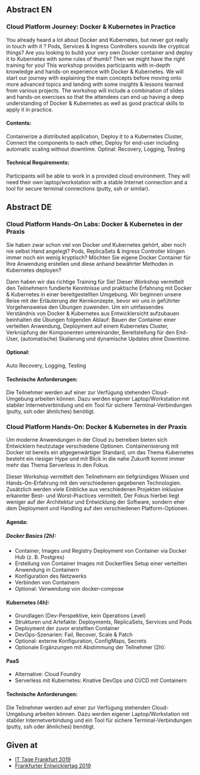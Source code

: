 ## Abstract EN
### Cloud Platform Journey: Docker & Kubernetes in Practice

You already heard a lot about Docker and Kubernetes, but never got really in touch with it ? Pods, Services & Ingress Controllers sounds like cryptical things? Are you looking to build your very own Docker container and deploy it to Kubernetes with some rules of thumb?
Then we might have the right training for you! This workshop provides participants with in-depth knowledge and hands-on experience with Docker & Kubernetes. We will start our journey with explaining the main concepts before moving onto more advanced topics and landing with some insights & lessons learned from various projects.
The workshop will include a combination of slides and hands-on exercises so that the attendees can end up having a deep understanding of Docker & Kubernetes as well as good practical skills to apply it in practice.

#### Contents: 
Containerize a distributed application, Deploy it to a Kubernetes Cluster, Connect the components to each other, Deploy for end-user including automatic scaling without downtime. Optinal: Recovery, Logging, Testing

#### Technical Requirements: 
Participants will be able to work in a provided cloud environment. They will need their own laptop/workstation with a stable Internet connection and a tool for secure terminal connections (putty, ssh or similar).

## Abstract DE
### Cloud Platform Hands-On Labs: Docker & Kubernetes in der Praxis

Sie haben zwar schon viel von Docker und Kubernetes gehört, aber noch nie selbst Hand angelegt? Pods, ReplicaSets & Ingress Controller klingen immer noch ein wenig kryptisch? Möchten Sie eigene Docker Container für Ihre Anwendung erstellen und diese anhand bewährter Methoden in Kubernetes deployen?

Dann haben wir das richtige Training für Sie! Dieser Workshop vermittelt den Teilnehmern fundierte Kenntnisse und praktische Erfahrung mit Docker & Kubernetes in einer bereitgestellten Umgebung. Wir beginnen unsere Reise mit der Erläuterung der Kernkonzepte, bevor wir uns in geführter Vorgehensweise den Übungen zuwenden. Um ein umfassendes Verständnis von Docker & Kubernetes aus Entwicklersicht aufzubauen beinhalten die Übungen folgenden Ablauf: Bauen der Container einer verteilten Anwendung, Deployment auf einem Kubernetes Cluster, Verknüpfung der Komponenten untereinander, Bereitstellung für den End-User, (automatische) Skalierung und dynamische Updates ohne Downtime.

#### Optional: 
Auto Recovery, Logging, Testing

#### Technische Anforderungen: 
Die Teilnehmer werden auf einer zur Verfügung stehenden Cloud-Umgebung arbeiten können. Dazu werden eigener Laptop/Workstation mit stabiler Internetverbindung und ein Tool für sichere Terminal-Verbindungen (putty, ssh oder ähnliches) benötigt.

### Cloud Platform Hands-On: Docker & Kubernetes in der Praxis
Um moderne Anwendungen in der Cloud zu betreiben bieten sich Entwicklern heutzutage verschiedene Optionen. Containerisierung mit Docker ist bereits ein allgegenwärtiger Standard, um das Thema Kubernetes besteht ein riesiger Hype und mit Blick in die nahe Zukunft kommt immer mehr das Thema Serverless in den Fokus.

Dieser Workshop vermittelt den Teilnehmern ein tiefgründiges Wissen und Hands-On-Erfahrung mit den verschiedenen gegebenen Technologien. Zusätzlich werden viele Einblicke aus verschiedenen Projekten inklusive erkannter Best- und Worst-Practices vermittelt. Der Fokus hierbei liegt weniger auf der Architektur und Entwicklung der Software, sondern eher dem Deployment und Handling auf den verschiedenen Platform-Optionen.

#### Agenda:
##### Docker Basics (2h):
* Container, Images und Registry Deployment von Container via Docker Hub (z. B. Postgres)
* Erstellung von Container Images mit Dockerfiles Setup einer verteilten Anwendung in Containern
* Konfiguration des Netzwerks
* Verbinden von Containern
* Optional: Verwendung von docker-compose

#### Kubernetes (4h):
* Grundlagen (Dev-Perspektive, kein Operations Level)
* Strukturen und Artefakte: Deployments, ReplicaSets, Services und Pods
* Deployment der zuvor erstellten Container
* DevOps-Szenarien: Fail, Recover, Scale & Patch
* Optional: externe Konfiguration, ConfigMaps, Secrets
* Optionale Ergänzungen mit Abstimmung der Teilnehmer (2h):

#### PaaS
* Alternative: Cloud Foundry
* Serverless mit Kubernetes: Knative DevOps und CI/CD mit Containern

#### Technische Anforderungen: 
Die Teilnehmer werden auf einer zur Verfügung stehenden Cloud-Umgebung arbeiten können. Dazu werden eigener Laptop/Workstation mit stabiler Internetverbindung und ein Tool für sichere Terminal-Verbindungen (putty, ssh oder ähnliches) benötigt.

## Given at
* [IT Tage Frankfurt 2019](https://www.ittage.informatik-aktuell.de/programm/2019/cloud-platform-hands-on-docker-kubernetes-in-der-praxis/)
* [Frankfurter Entwicklertag 2019](https://entwicklertag.de/frankfurt/2020/cloud-platform-hands-labs-docker-kubernetes-der-praxis)